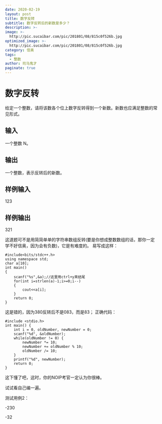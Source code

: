 ```yaml
---
date: 2020-02-19
layout: post
title: 数字反转
subtitle: 数字反转后的新数是多少？
description: >-
image: >-
  http://pic.sucaibar.com/pic/201801/08/815c0f526b.jpg
optimized_image: >-
  http://pic.sucaibar.com/pic/201801/08/815c0f526b.jpg
category: 信奥
tags:
  - 整数
author: 司马鬼才
paginate: true
---
```


# 数字反转
给定一个整数，请将该数各个位上数字反转得到一个新数。新数也应满足整数的常见形式。

## 输入
一个整数 N。

## 输出
一个整数，表示反转后的新数。

## 样例输入
123

## 样例输出
321


这道题可不是用简简单单的字符串数组反转(要是你想成整数数组的话，那你一定学不好信奥，因为会有负数)，它是有难度的。
易写成这样：
```
#include<bits/stdc++.h>
using namespace std;
char a[10];
int main()
{
	scanf("%s",&a);//这里用ctrl+y来结尾
	for(int i=strlen(a)-1;i>=0;i--)
	{
		cout<<a[i];
	}
	return 0;
}
```

这是错的，因为380反转后不是083，而是83；
正确代码：
```
#include <stdio.h>
int main() {
    int i = 0, oldNumber, newNumber = 0;
    scanf("%d", &oldNumber);
    while(oldNumber != 0) {
        newNumber *= 10;
        newNumber += oldNumber % 10;
        oldNumber /= 10;
    }
    printf("%d", newNumber);
    return 0;
}
```
这下懂了吧，这时，你的NOIP考官一定认为你很棒。

试试看自己编一遍。

测试用例2：

-230

-32

